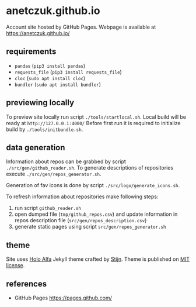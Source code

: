 # anetczuk.github.io

Account site hosted by GitHub Pages. Webpage is available at https://anetczuk.github.io/


## requirements

- `pandas` (`pip3 install pandas`)
- `requests_file` (`pip3 install requests_file`)
- `cloc` (`sudo apt install cloc`)
- `bundler` (`sudo apt install bundler`)


## previewing locally

To preview site locally run script `./tools/startlocal.sh`. Local build will be ready at `http://127.0.0.1:4000/` Before first run it is required to
initialize build by `./tools/initbundle.sh`.


## data generation

Information about repos can be grabbed by script `./src/gen/github_reader.sh`.
To generate descriptions of repositories execute `./src/gen/repos_generator.sh`. 

Generation of fav icons is done by script `./src/logo/generate_icons.sh`.

To refresh information about repositories make following steps:
1. run script `github_reader.sh`
2. open dumped file (`tmp/github_repos.csv`) and update information in repos description file (`src/gen/repos_description.csv`)
3. generate static pages using script `src/gen/repos_generator.sh`


## theme

Site uses [Holo Alfa](http://stijnvc.github.io/holo-alfa) Jekyll theme crafted by [Stijn](http://stijnvc.github.io/holo-alfa). Theme is published on [MIT license](http://opensource.org/licenses/MIT).


## references 

- GitHub Pages https://pages.github.com/
